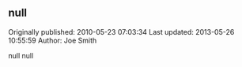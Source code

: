 ## null

Originally published: 2010-05-23 07:03:34
Last updated: 2013-05-26 10:55:59
Author: Joe Smith

null null